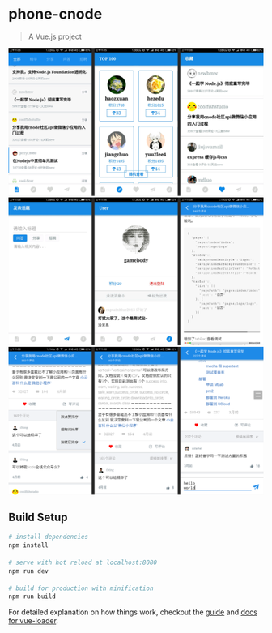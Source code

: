 # phone-cnode

> A Vue.js project

![1](https://github.com/gamebody/phone-cnode/raw/master/screenshot/screen1.png)
![2](https://github.com/gamebody/phone-cnode/raw/master/screenshot/screen2.png)
![3](https://github.com/gamebody/phone-cnode/raw/master/screenshot/screen3.png)



## Build Setup

``` bash
# install dependencies
npm install

# serve with hot reload at localhost:8080
npm run dev

# build for production with minification
npm run build
```

For detailed explanation on how things work, checkout the [guide](http://vuejs-templates.github.io/webpack/) and [docs for vue-loader](http://vuejs.github.io/vue-loader).
